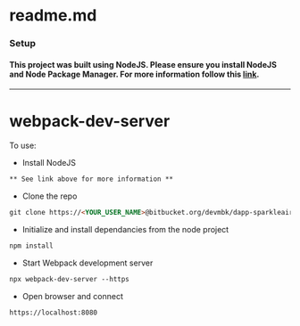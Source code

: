 # readme.md
### Setup

#### This project was built using NodeJS. Please ensure you install NodeJS and Node Package Manager. For more information follow this [link](https://nodejs.org/en/download/package-manager/).

---
# webpack-dev-server
To use:

* Install NodeJS
```html
** See link above for more information **
```
* Clone the repo
```html
git clone https://<YOUR_USER_NAME>@bitbucket.org/devmbk/dapp-sparkleairdrop.git
```
* Initialize and install dependancies from the node project
```html
npm install
```
* Start Webpack development server
```html
npx webpack-dev-server --https
```
* Open browser and connect
```html
https://localhost:8080
```
